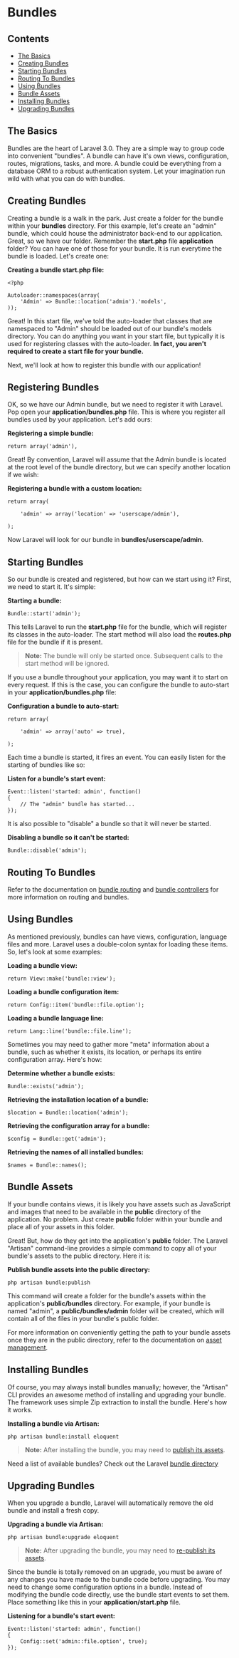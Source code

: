 # Bundles

## Contents

- [The Basics](#the-basics)
- [Creating Bundles](#creating-bundles)
- [Starting Bundles](#starting-bundles)
- [Routing To Bundles](#routing-to-bundles)
- [Using Bundles](#using-bundles)
- [Bundle Assets](#bundle-assets)
- [Installing Bundles](#installing-bundles)
- [Upgrading Bundles](#upgrading-bundles)

<a name="the-basics"></a>
## The Basics

Bundles are the heart of Laravel 3.0. They are a simple way to group code into convenient "bundles". A bundle can have it's own views, configuration, routes, migrations, tasks, and more. A bundle could be everything from a database ORM to a robust authentication system. Let your imagination run wild with what you can do with bundles.

<a name="creating-and-registering"></a>
## Creating Bundles

Creating a bundle is a walk in the park. Just create a folder for the bundle within your **bundles** directory. For this example, let's create an "admin" bundle, which  could house the administrator back-end to our application. Great, so we have our folder. Remember the **start.php** file **application** folder? You can have one of those for your bundle. It is run everytime the bundle is loaded. Let's create one:

**Creating a bundle start.php file:**

	<?php

	Autoloader::namespaces(array(
		'Admin' => Bundle::location('admin').'models',
	));

Great! In this start file, we've told the auto-loader that classes that are namespaced to "Admin" should be loaded out of our bundle's models directory. You can do anything you want in your start file, but typically it is used for registering classes with the auto-loader. **In fact, you aren't required to create a start file for your bundle.**

Next, we'll look at how to register this bundle with our application!

<a name="registering-bundles"></a>
## Registering Bundles

OK, so we have our Admin bundle, but we need to register it with Laravel. Pop open your **application/bundles.php** file. This is where you register all bundles used by your application. Let's add ours:

**Registering a simple bundle:**

	return array('admin'),

Great! By convention, Laravel will assume that the Admin bundle is located at the root level of the bundle directory, but we can specify another location if we wish:

**Registering a bundle with a custom location:**

	return array(

		'admin' => array('location' => 'userscape/admin'),

	);

Now Laravel will look for our bundle in **bundles/userscape/admin**.

<a name="starting-bundles"></a>
## Starting Bundles

So our bundle is created and registered, but how can we start using it? First, we need to start it. It's simple:

**Starting a bundle:**

	Bundle::start('admin');

This tells Laravel to run the **start.php** file for the bundle, which will register its classes in the auto-loader. The start method will also load the **routes.php** file for the bundle if it is present.

> **Note:** The bundle will only be started once. Subsequent calls to the start method will be ignored.

If you use a bundle throughout your application, you may want it to start on every request. If this is the case, you can configure the bundle to auto-start in your **application/bundles.php** file:

**Configuration a bundle to auto-start:**

	return array(

		'admin' => array('auto' => true),

	);

Each time a bundle is started, it fires an event. You can easily listen for the starting of bundles like so:

**Listen for a bundle's start event:**

	Event::listen('started: admin', function()
	{
		// The "admin" bundle has started...
	});

It is also possible to "disable" a bundle so that it will never be started.

**Disabling a bundle so it can't be started:**

	Bundle::disable('admin');

<a name="routing-to-bundles"></a>
## Routing To Bundles

Refer to the documentation on [bundle routing](/docs/routing#bundle-routes) and [bundle controllers](/docs/controllers#bundle-controllers) for more information on routing and bundles.

<a name="using-bundles"></a>
## Using Bundles

As mentioned previously, bundles can have views, configuration, language files and more. Laravel uses a double-colon syntax for loading these items. So, let's look at some examples:

**Loading a bundle view:**

	return View::make('bundle::view');

**Loading a bundle configuration item:**

	return Config::item('bundle::file.option');

**Loading a bundle language line:**

	return Lang::line('bundle::file.line');

Sometimes you may need to gather more "meta" information about a bundle, such as whether it exists, its location, or perhaps its entire configuration array. Here's how:

**Determine whether a bundle exists:**

	Bundle::exists('admin');

**Retrieving the installation location of a bundle:**

	$location = Bundle::location('admin');

**Retrieving the configuration array for a bundle:**

	$config = Bundle::get('admin');

**Retrieving the names of all installed bundles:**

	$names = Bundle::names();

<a name="bundle-assets"></a>
## Bundle Assets

If your bundle contains views, it is likely you have assets such as JavaScript and images that need to be available in the **public** directory of the application. No problem. Just create **public** folder within your bundle and place all of your assets in this folder.

Great! But, how do they get into the application's **public** folder. The Laravel "Artisan" command-line provides a simple command to copy all of your bundle's assets to the public directory. Here it is:

**Publish bundle assets into the public directory:**

	php artisan bundle:publish

This command will create a folder for the bundle's assets within the application's **public/bundles** directory. For example, if your bundle is named "admin", a **public/bundles/admin** folder will be created, which will contain all of the files in your bundle's public folder.

For more information on conveniently getting the path to your bundle assets once they are in the public directory, refer to the documentation on [asset management](/docs/assets).

<a name="installing-bundles"></a>
## Installing Bundles

Of course, you may always install bundles manually; however, the "Artisan" CLI provides an awesome method of installing and upgrading your bundle. The framework uses simple Zip extraction to install the bundle. Here's how it works.

**Installing a bundle via Artisan:**

	php artisan bundle:install eloquent

> **Note:** After installing the bundle, you may need to [publish its assets](#bundle-assets).

Need a list of available bundles? Check out the Laravel [bundle directory](http://bundles.laravel.com)

<a name="upgrading-bundles"></a>
## Upgrading Bundles

When you upgrade a bundle, Laravel will automatically remove the old bundle and install a fresh copy.

**Upgrading a bundle via Artisan:**

	php artisan bundle:upgrade eloquent

> **Note:** After upgrading the bundle, you may need to [re-publish its assets](#bundle-assets).

Since the bundle is totally removed on an upgrade, you must be aware of any changes you have made to the bundle code before upgrading. You may need to change some configuration options in a bundle. Instead of modifying the bundle code directly, use the bundle start events to set them. Place something like this in your **application/start.php** file.

**Listening for a bundle's start event:**

	Event::listen('started: admin', function()
	{
		Config::set('admin::file.option', true);
	});